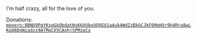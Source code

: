 I'm half crazy, all for the love of you.


Donations: [`monero:8BNU9PqYKspGkQbdatHsK6VUbxUQXEU1a4uk4WdZzBkGCJkF6MoHVr9h4Rra8wLKoQ6DgNiadzx9ATMqCXVCAxhjSPMzpCx`](https://github.com/StellaSmith/StellaSmith/assets/40411082/6e713471-deb6-4d3d-a7bb-396591e65dd2)

